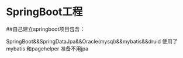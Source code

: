 # SpringBoot工程
##自己建立springboot项目包含：

SpringBoot&amp;&amp;SpringDataJpa&amp;&amp;Oracle(mysql)&amp;&amp;mybatis&amp;&amp;druid
使用了mybatis 和pagehelper 准备不用jpa
